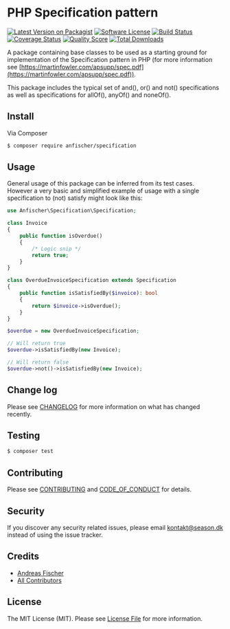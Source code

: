 # PHP Specification pattern

[![Latest Version on Packagist][ico-version]][link-packagist]
[![Software License][ico-license]](LICENSE.md)
[![Build Status][ico-travis]][link-travis]
[![Coverage Status][ico-scrutinizer]][link-scrutinizer]
[![Quality Score][ico-code-quality]][link-code-quality]
[![Total Downloads][ico-downloads]][link-downloads]

A package containing base classes to be used as a starting ground for implementation of the Specification pattern in PHP (for more information see [https://martinfowler.com/apsupp/spec.pdf](https://martinfowler.com/apsupp/spec.pdf)).  
  
This package includes the typical set of and(), or() and not() specifications as well as specifications for allOf(), anyOf() and noneOf().

## Install

Via Composer

``` bash
$ composer require anfischer/specification
```

## Usage
General usage of this package can be inferred from its test cases.  
However a very basic and simplified example of usage with a single specification to (not) satisfy might look like this:
``` php
use Anfischer\Specification\Specification;

class Invoice
{
    public function isOverdue()
    {
        /* Logic snip */
        return true;
    }
}

class OverdueInvoiceSpecification extends Specification
{
    public function isSatisfiedBy($invoice): bool
    {
        return $invoice->isOverdue();
    }
}

$overdue = new OverdueInvoiceSpecification;

// Will return true
$overdue->isSatisfiedBy(new Invoice);

// Will return false
$overdue->not()->isSatisfiedBy(new Invoice);
```

## Change log

Please see [CHANGELOG](CHANGELOG.md) for more information on what has changed recently.

## Testing

``` bash
$ composer test
```

## Contributing

Please see [CONTRIBUTING](CONTRIBUTING.md) and [CODE_OF_CONDUCT](CODE_OF_CONDUCT.md) for details.

## Security

If you discover any security related issues, please email kontakt@season.dk instead of using the issue tracker.

## Credits

- [Andreas Fischer][link-author]
- [All Contributors][link-contributors]

## License

The MIT License (MIT). Please see [License File](LICENSE.md) for more information.

[ico-version]: https://img.shields.io/packagist/v/anfischer/specification.svg?style=flat-square
[ico-license]: https://img.shields.io/badge/license-MIT-brightgreen.svg?style=flat-square
[ico-travis]: https://img.shields.io/travis/anfischer/specification/master.svg?style=flat-square
[ico-scrutinizer]: https://img.shields.io/scrutinizer/coverage/g/anfischer/specification.svg?style=flat-square
[ico-code-quality]: https://img.shields.io/scrutinizer/g/anfischer/specification.svg?style=flat-square
[ico-downloads]: https://img.shields.io/packagist/dt/anfischer/specification.svg?style=flat-square

[link-packagist]: https://packagist.org/packages/anfischer/specification
[link-travis]: https://travis-ci.org/anfischer/specification
[link-scrutinizer]: https://scrutinizer-ci.com/g/anfischer/specification/code-structure
[link-code-quality]: https://scrutinizer-ci.com/g/anfischer/specification
[link-downloads]: https://packagist.org/packages/anfischer/specification
[link-author]: https://github.com/anfischer
[link-contributors]: ../../contributors
